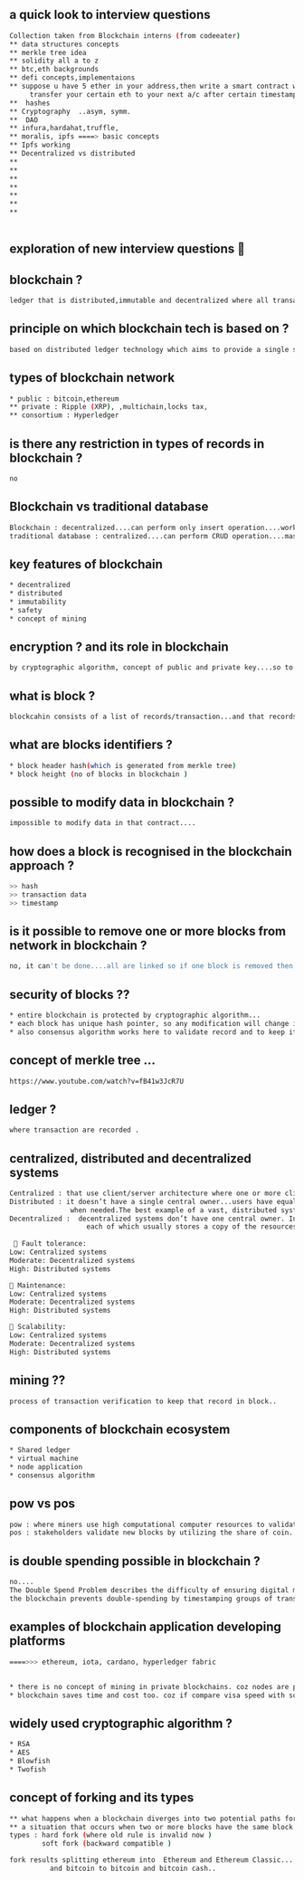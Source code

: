 
## a quick look to interview questions 
```bash 
Collection taken from Blockchain interns (from codeeater)
** data structures concepts
** merkle tree idea
** solidity all a to z 
** btc,eth backgrounds 
** defi concepts,implementaions
** suppose u have 5 ether in your address,then write a smart contract which can
     transfer your certain eth to your next a/c after certain timestamp.
**  hashes 
** Cryptography  ..asym, symm.
**  DAO
** infura,hardahat,truffle,
** moralis, ipfs ====> basic concepts 
** Ipfs working 
** Decentralized vs distributed 
**
**
**
**
**
**
**   
 
```
## exploration of new interview questions 🦖

## blockchain ?
```bash 
ledger that is distributed,immutable and decentralized where all transaction are protected by cryptographic algorithm.
```
## principle on which blockchain tech is based on ? 
```bash
based on distributed ledger technology which aims to provide a single source of truth being distributed across network.
```
## types of blockchain network 
```bash 
* public : bitcoin,ethereum
** private : Ripple (XRP), ,multichain,locks tax,
** consortium : Hyperledger
```
## is there any restriction in types of records in blockchain ?
```bash
no
```
## Blockchain vs traditional database 
```bash 
Blockchain : decentralized....can perform only insert operation....work on peer to peer network 
traditional database : centralized....can perform CRUD operation....master-slave concept 
```
## key features of blockchain 
```bash
* decentralized
* distributed 
* immutability 
* safety
* concept of mining
```
## encryption ? and its role in blockchain 
```bash 
by cryptographic algorithm, concept of public and private key....so to provide authenticity. 
```
## what is block ? 
```bash
blockcahin consists of a list of records/transaction...and that records are stored in blocks... 
```
## what are blocks identifiers ?
```bash 
* block header hash(which is generated from merkle tree) 
* block height (no of blocks in blockchain )
```
## possible to modify data in blockchain ?
```bash
impossible to modify data in that contract....
```
## how does a block is recognised in the blockchain approach ?
```bash 
>> hash
>> transaction data
>> timestamp
```
## is it possible to remove one or more blocks from network in blockchain ?
```bash
no, it can't be done....all are linked so if one block is removed then the chain will break
```
## security of blocks ??
```bash 
* entire blockchain is protected by cryptographic algorithm...
* each block has unique hash pointer, so any modification will change in others too(that will break the chain) so security is tight here.
* also consensus algorithm works here to validate record and to keep it in blocks....Consensus algos : pow,pos,poa, etc

```
## concept of merkle tree ...
```bash
https://www.youtube.com/watch?v=fB41w3JcR7U 

```
## ledger ? 
```bash 
where transaction are recorded . 
```
## centralized, distributed and decentralized systems
```bash
Centralized : that use client/server architecture where one or more client nodes are directly connected to a central server.
Distributed : it doesn’t have a single central owner...users have equal access to data, though user privileges can be enabled 
               when needed.The best example of a vast, distributed system is the internet itself.
Decentralized :  decentralized systems don’t have one central owner. Instead, they use multiple central owners,
                   each of which usually stores a copy of the resources users can access.
 
 💪 Fault tolerance:
Low: Centralized systems
Moderate: Decentralized systems
High: Distributed systems

🔧 Maintenance:
Low: Centralized systems
Moderate: Decentralized systems
High: Distributed systems

🚀 Scalability:
Low: Centralized systems
Moderate: Decentralized systems
High: Distributed systems

```
## mining ?? 
```bash 
process of transaction verification to keep that record in block..
```
## components of blockchain ecosystem 
```bash
* Shared ledger 
* virtual machine 
* node application
* consensus algorithm 

```
## pow vs pos 
```bash 
pow : where miners use high computational computer resources to validate..consume more energy...miners receive block rewards 
pos : stakeholders validate new blocks by utilizing the share of coin...consume less energy....validaters receive transaction fee as reward.

```
## is double spending possible in blockchain ? 
```bash
no....
The Double Spend Problem describes the difficulty of ensuring digital money is not easily duplicated.
the blockchain prevents double-spending by timestamping groups of transactions and then broadcasting them to all of the nodes in the bitcoin network
```
## examples of blockchain application developing platforms
```bash
====>>> ethereum, iota, cardano, hyperledger fabric
```
## 
```bash
* there is no concept of mining in private blockchains. coz nodes are pre-defined initially  
* blockchain saves time and cost too. coz if compare visa speed with solana blockchain ..then solana's speed is on moon.
```
## widely used cryptographic algorithm ?
```bash
* RSA
* AES
* Blowfish 
* Twofish
```
## concept of forking and its types 
```bash
** what happens when a blockchain diverges into two potential paths forward.
** a situation that occurs when two or more blocks have the same block height.
types : hard fork (where old rule is invalid now )
        soft fork (backward compatible )

fork results splitting ethereum into  Ethereum and Ethereum Classic...
          and bitcoin to bitcoin and bitcoin cash..
```
## 
```bash

```
## 
```bash

```
## 
```bash

```
## 
```bash

```
## 
```bash

```
## 
```bash

```
## 
```bash

```
## 
```bash

```
## 
```bash

```
## 
```bash

```
## 
```bash

```
## 
```bash

```
## 
```bash

```
## 
```bash

```
## 
```bash

```
## 
```bash

```
## 
```bash

```
## 
```bash

```
## 
```bash

```
## 
```bash

```
## 
```bash

```
## 
```bash

```
## 
```bash

```
## 
```bash

```

